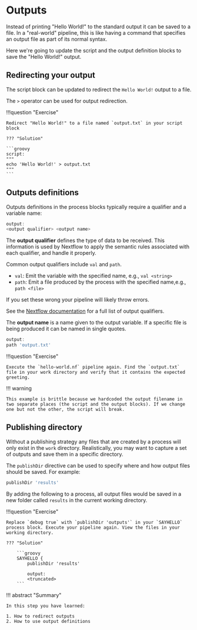 # Outputs

Instead of printing "Hello World!" to the standard output it can be saved to a file. In a "real-world" pipeline, this is like having a command that specifies an output file as part of its normal syntax.

Here we're going to update the script and the output definition blocks to save the "Hello World!" output.

## Redirecting your output

The script block can be updated to redirect the `Hello World!` output to a file.

The `>` operator can be used for output redirection.

!!!question "Exercise"

    Redirect "Hello World!" to a file named `output.txt` in your script block

    ??? "Solution"

    ```groovy
    script:
    """
    echo 'Hello World!' > output.txt
    """
    ```

## Outputs definitions

Outputs definitions in the process blocks typically require a qualifier and a variable name:

```groovy
output:
<output qualifier> <output name>
```

The **output qualifier** defines the type of data to be received. This information is used by Nextflow to apply the semantic rules associated with each qualifier, and handle it properly.
    
Common output qualifiers include `val` and `path`.

- `val`: Emit the variable with the specified name, e.g., `val <string>` 
- `path`: Emit a file produced by the process with the specified name,e.g., `path <file>`

If you set these wrong your pipeline will likely throw errors.

See the [Nextflow documentation](https://www.nextflow.io/docs/latest/process.html#outputs) for a full list of output qualifiers.

The **output name** is a name given to the output variable. If a specific file is being produced it can be named in single quotes. 

```groovy title="hello-world.nf"
output:
path 'output.txt'
```

!!!question "Exercise"

    Execute the `hello-world.nf` pipeline again. Find the `output.txt` file in your work directory and verify that it contains the expected greeting.

!!! warning

    This example is brittle because we hardcoded the output filename in two separate places (the script and the output blocks). If we change one but not the other, the script will break.

## Publishing directory

Without a publishing strategy any files that are created by a process will only exist in the `work` directory. Realistically, you may want to capture a set of outputs and save them in a specific directory.

The `publishDir` directive can be used to specify where and how output files should be saved. For example:

```groovy
publishDir 'results'
```

By adding the following to a process, all output files would be saved in a new folder called `results` in the current working directory. 

!!!question "Exercise"

    Replace `debug true` with `publishDir 'outputs'` in your `SAYHELLO` process block. Execute your pipeline again. View the files in your working directory.

    ??? "Solution"

        ```groovy
        SAYHELLO {
            publishDir 'results'

            output:
            <truncated>
        ```

!!! abstract "Summary"

    In this step you have learned:  

    1. How to redirect outputs 
    2. How to use output definitions
